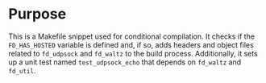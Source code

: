 # Purpose
This is a Makefile snippet used for conditional compilation. It checks if the `FD_HAS_HOSTED` variable is defined and, if so, adds headers and object files related to `fd_udpsock` and `fd_waltz` to the build process. Additionally, it sets up a unit test named `test_udpsock_echo` that depends on `fd_waltz` and `fd_util`.
